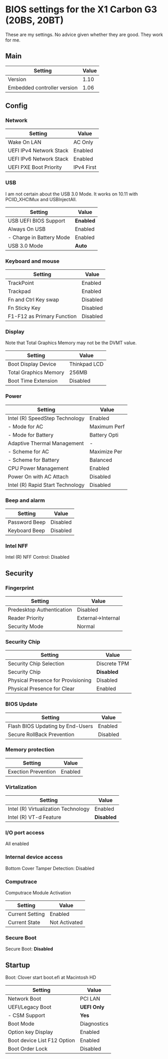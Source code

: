 # BIOS settings for the X1 Carbon G3 (20BS, 20BT)

These are my settings. No advice given whether they are good. They work for me.

## Main

| Setting | Value|
| --- | --- |
| Version|1.10 |
| Embedded controller version|1.06 |

## Config

### Network

Setting | Value
| --- | --- |
Wake On LAN|AC Only
UEFI IPv4 Network Stack|Enabled
UEFI IPv6 Network Stack|Enabled
UEFI PXE Boot Priority|IPv4 First

### USB

I am not certain about the USB 3.0 Mode. It works on 10.11 with PCIID_XHCIMux and USBInjectAll.

Setting | Value
--- | ---
USB UEFI BIOS Support | **Enabled**
Always On USB | Enabled
| - Charge in Battery Mode | Enabled |
USB 3.0 Mode | **Auto**

### Keyboard and mouse

Setting|Value
--- | ---
TrackPoint | Enabled
Trackpad | Enabled
Fn and Ctrl Key swap | Disabled
Fn Sticky Key | Disabled
F1-F12 as Primary Function | Disabled

### Display

Note that Total Graphics Memory may not be the DVMT value.

Setting|Value
--- | ---
Boot Display Device | Thinkpad LCD
Total Graphics Memory | 256MB
Boot Time Extension | Disabled

### Power

Setting|Value
--- | ---
Intel (R) SpeedStep Technology | Enabled
| - Mode for AC | Maximum Perf |
| - Mode for Battery | Battery Opti |
Adaptive Thermal Management | - 
| - Scheme for AC | Maximize Per |
| - Scheme for Battery | Balanced |
CPU Power Management | Enabled
Power On with AC Attach | Disabled
Intel (R) Rapid Start Technology | Disabled

### Beep and alarm

Setting|Value
--- | ---
Password Beep | Disabled
Keyboard Beep | Disabled

### Intel NFF

Intel (R) NFF Control: Disabled

## Security

### Fingerprint

Setting|Value
--- | ---
Predesktop Authentication|Disabled
Reader Priority|External-&gt;Internal
Security Mode|Normal

### Security Chip

Setting|Value
--- | ---
Security Chip Selection|Discrete TPM
Security Chip|**Disabled**
Physical Presence for Provisioning|Disabled
Physical Presence for Clear|Enabled

### BIOS Update

Setting|Value
--- | ---
Flash BIOS Updating by End-Users|Enabled
Secure RollBack Prevention|Disabled

### Memory protection

Setting|Value
--- | ---
Exection Prevention|Enabled

### Virtalization

Setting|Value
--- | ---
Intel (R) Virtualization Technology|Enabled
Intel (R) VT-d Feature|**Disabled**

### I/O port access

All enabled

### Internal device access

Bottom Cover Tamper Detection: Disabled

### Computrace

Computrace Module Activation

Setting|Value
--- | ---
Current Setting|Enabled
Current State|Not Activated

### Secure Boot

Secure Boot: **Disabled**

## Startup

Boot: Clover start boot.efi at Macintosh HD

Setting|Value
--- | ---
Network Boot|PCI LAN
UEFI/Legacy Boot|**UEFI Only**
| - CSM Support|**Yes**|
Boot Mode|Diagnostics
Option key Display|Enabled
Boot device List F12 Option|Enabled
Boot Order Lock|Disabled
